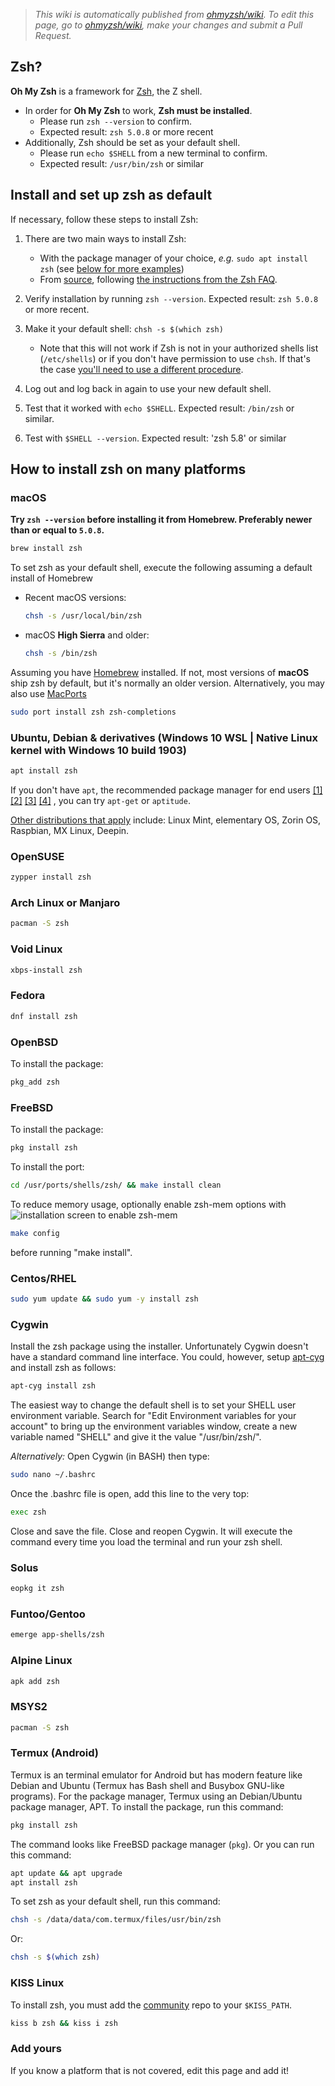 > _This wiki is automatically published from [ohmyzsh/wiki](https://github.com/ohmyzsh/wiki). To edit this page,_
> _go to [ohmyzsh/wiki](https://github.com/ohmyzsh/wiki), make your changes and submit a Pull Request._

## Zsh?

**Oh My Zsh** is a framework for [Zsh](https://www.zsh.org), the Z shell.

- In order for **Oh My Zsh** to work, **Zsh must be installed**.
  - Please run `zsh --version` to confirm.
  - Expected result: `zsh 5.0.8` or more recent
- Additionally, Zsh should be set as your default shell.
  - Please run `echo $SHELL` from a new terminal to confirm.
  - Expected result: `/usr/bin/zsh` or similar

## Install and set up zsh as default

If necessary, follow these steps to install Zsh:

1. There are two main ways to install Zsh:

   - With the package manager of your choice, _e.g._ `sudo apt install zsh` (see [below for more examples](#how-to-install-zsh-on-many-platforms))
   - From [source](https://zsh.sourceforge.net/Arc/source.html), following [the instructions from the Zsh FAQ](https://zsh.sourceforge.net/FAQ/zshfaq01.html#l7).

2. Verify installation by running `zsh --version`. Expected result: `zsh 5.0.8` or more recent.

3. Make it your default shell: `chsh -s $(which zsh)`

   - Note that this will not work if Zsh is not in your authorized shells list (`/etc/shells`)
    or if you don't have permission to use `chsh`. If that's the case [you'll need to use a different procedure](https://www.google.com/search?q=zsh+default+without+chsh).

4. Log out and log back in again to use your new default shell.

5. Test that it worked with `echo $SHELL`. Expected result: `/bin/zsh` or similar.

6. Test with `$SHELL --version`. Expected result: 'zsh 5.8' or similar

## How to install zsh on many platforms

### macOS

**Try `zsh --version` before installing it from Homebrew. Preferably newer than or equal to `5.0.8`.**

```sh
brew install zsh
```

To set zsh as your default shell, execute the following assuming a default install of Homebrew

- Recent macOS versions:

  ```sh
  chsh -s /usr/local/bin/zsh
  ```

- macOS **High Sierra** and older:

  ```sh
  chsh -s /bin/zsh
  ```

Assuming you have [Homebrew](https://brew.sh/) installed. If not, most versions of
**macOS** ship zsh by default, but it's normally an older version.  Alternatively, you may
also use [MacPorts](https://www.macports.org/)

```sh
sudo port install zsh zsh-completions
```

### Ubuntu, Debian & derivatives (Windows 10 WSL | Native Linux kernel with Windows 10 build 1903)

```sh
apt install zsh
```

If you don't have `apt`, the recommended package manager for end users
[[1]](https://askubuntu.com/a/446484)
[[2]](https://askubuntu.com/a/775264)
[[3]](https://help.ubuntu.com/lts/serverguide/apt.html)
[[4]](https://www.howtogeek.com/234583/simplify-command-line-package-management-with-apt-instead-of-apt-get/)
, you can try `apt-get` or `aptitude`.

[Other distributions that apply](https://en.wikipedia.org/wiki/List_of_Linux_distributions#Debian-based) include:
Linux Mint, elementary OS, Zorin OS, Raspbian, MX Linux, Deepin.

### OpenSUSE

```sh
zypper install zsh
```

### Arch Linux or Manjaro

```sh
pacman -S zsh
```

### Void Linux

```sh
xbps-install zsh
```

### Fedora

```sh
dnf install zsh
```

### OpenBSD

To install the package:

```sh
pkg_add zsh
```

### FreeBSD

To install the package:

```sh
pkg install zsh
```

To install the port:

```sh
cd /usr/ports/shells/zsh/ && make install clean
```

To reduce memory usage, optionally enable zsh-mem options with
![installation screen to enable zsh-mem](https://i.imgur.com/l4id6Ek.png)

```sh
make config
```

before running "make install".

### Centos/RHEL

```sh
sudo yum update && sudo yum -y install zsh
```

### Cygwin

Install the zsh package using the installer. Unfortunately Cygwin doesn't have a standard command line interface. You could, however, setup [apt-cyg](https://github.com/kou1okada/apt-cyg) and install zsh as follows:

```sh
apt-cyg install zsh
```

The easiest way to change the default shell is to set your SHELL user environment variable. Search for "Edit Environment variables for your account" to bring up the environment variables window, create a new variable named "SHELL" and give it the value "/usr/bin/zsh/".

*Alternatively:*
Open Cygwin (in BASH) then type:

```sh
sudo nano ~/.bashrc
```

Once the .bashrc file is open, add this line to the very top:

```sh
exec zsh
```

Close and save the file.
Close and reopen Cygwin.
It will execute the command every time you load the terminal and run your zsh shell.

### Solus

```sh
eopkg it zsh
```

### Funtoo/Gentoo

```sh
emerge app-shells/zsh
```

### Alpine Linux

```sh
apk add zsh
```

### MSYS2

```sh
pacman -S zsh
```

### Termux (Android)

Termux is an terminal emulator for Android but has modern feature like Debian and Ubuntu (Termux has Bash shell and Busybox GNU-like programs). For the package manager, Termux using an Debian/Ubuntu package manager, APT.
To install the package, run this command:

```sh
pkg install zsh
```

The command looks like FreeBSD package manager (`pkg`). Or you can run this command:

```sh
apt update && apt upgrade
apt install zsh
```

To set zsh as your default shell, run this command:

```sh
chsh -s /data/data/com.termux/files/usr/bin/zsh
```

Or:

```sh
chsh -s $(which zsh)
```

### KISS Linux

To install zsh, you must add the [community](https://github.com/kiss-community/repo-community/) repo to your `$KISS_PATH`.

```sh
kiss b zsh && kiss i zsh
```

### Add yours

If you know a platform that is not covered, edit this page and add it!
